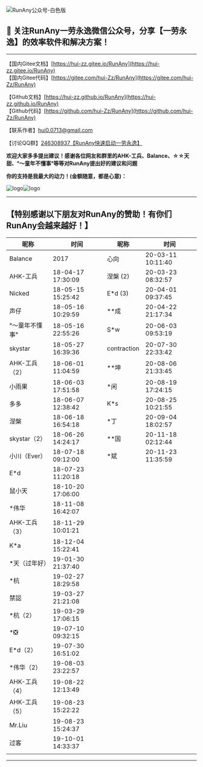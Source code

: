 ![RunAny公众号-白色版](/assets/images/RunAny公众号-白色版.jpg)

## 📢 关注RunAny一劳永逸微信公众号，分享【一劳永逸】的效率软件和解决方案！

---

【国内Gitee文档】[https://hui-zz.gitee.io/RunAny](https://hui-zz.gitee.io/RunAny)  
【国内Gitee代码】[https://gitee.com/hui-Zz/RunAny](https://gitee.com/hui-Zz/RunAny)  

【Github文档】[https://hui-zz.github.io/RunAny](https://hui-zz.github.io/RunAny)  
【Github代码】[https://github.com/hui-Zz/RunAny](https://github.com/hui-Zz/RunAny)  

【联系作者】hui0.0713@gmail.com

【讨论QQ群】[246308937【RunAny快速启动一劳永逸】](https://jq.qq.com/?_wv=1027&k=445Ug7u)

**欢迎大家多多提出建议！感谢各位网友和群里的AHK-工兵、Balance、☆☆天甜、°～童年不懂事°等等对RunAny提出好的建议和问题**

**你的支持是我最大的动力！(金额随意，都是心意)：**

![logo](/assets/images/支持RunAny.jpg ':size=280x280')![logo](/assets/images/支持RunAny.png ':size=280x280')

---

## 【特别感谢以下朋友对RunAny的赞助！有你们RunAny会越来越好！】

| 昵称           | 时间              | 昵称        | 时间              |
| -------------- | ----------------- | ----------- | ----------------- |
| Balance        | 2017              | 心向        | 20-03-11 10:11:40 |
| AHK-工兵       | 18-04-17 17:30:09 | 涅槃 (2)    | 20-03-23 08:32:57 |
| Nicked         | 18-05-15 15:25:42 | E*d (3)     | 20-04-01 09:37:45 |
| 声仔           | 18-05-16 10:29:59 | **成        | 20-04-22 21:17:34 |
| °～童年不懂事° | 18-05-16 22:55:26 | S*w         | 20-06-03 09:53:19 |
| skystar        | 18-05-27 16:39:36 | contraction | 20-07-30 22:33:42 |
| AHK-工兵（2）  | 18-06-01 11:04:59 | **坤        | 20-08-06 21:33:45 |
| 小雨果         | 18-06-03 17:51:58 | *闲         | 20-08-19 17:24:15 |
| 多多           | 18-06-07 12:38:42 | K*s         | 20-08-25 10:21:55 |
| 涅槃           | 18-06-18 16:54:18 | *丁         | 20-09-04 18:02:57 |
| skystar（2）   | 18-06-26 14:24:17 | **国        | 20-11-18 02:12:44 |
| 小川（Ever）   | 18-07-18 09:12:00 | *斌         | 20-11-23 11:35:59 |
| E*d            | 18-07-23 11:20:18 |             |                   |
| 鼠小天         | 18-10-20 17:06:00 |             |                   |
| *伟华          | 18-11-08 16:42:07 |             |                   |
| AHK-工兵（3）  | 18-11-29 10:01:21 |             |                   |
| K*a            | 18-12-04 15:22:41 |             |                   |
| *天（过年好）  | 19-01-30 21:37:40 |             |                   |
| *杭            | 19-02-27 18:29:58 |             |                   |
| 禁誋           | 19-03-27 21:21:08 |             |                   |
| *杭（2）       | 19-03-29 17:06:15 |             |                   |
| *❎             | 19-07-10 09:32:15 |             |                   |
| E*d（2）       | 19-07-30 16:51:02 |             |                   |
| *伟华（2）     | 19-08-03 23:22:57 |             |                   |
| AHK-工兵（4）  | 19-08-22 12:13:49 |             |                   |
| AHK-工兵（5）  | 19-08-23 15:22:22 |             |                   |
| Mr.Liu         | 19-08-23 15:24:37 |             |                   |
| 过客           | 19-10-01 14:33:37 |             |                   |
|                |                   |             |                   |

---